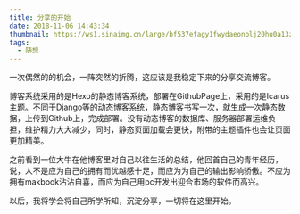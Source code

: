```yaml
---
title: 分享的开始
date: 2018-11-06 14:43:34
thumbnail: https://ws1.sinaimg.cn/large/bf537efagy1fwydaeonblj20hu0a13z4.jpg
tags:
  - 随想
---
```

一次偶然的的机会，一阵突然的折腾，这应该是我稳定下来的分享交流博客。
<!-- more --> 
博客系统采用的是Hexo的静态博客系统，部署在GithubPage上，采用的是Icarus主题。不同于Django等的动态博客系统，静态博客书写一次，就生成一次静态数据，上传到Github上，完成部署。没有动态博客的数据库、服务器部署运维负担，维护精力大大减少，同时，静态页面加载会更快，附带的主题插件也会让页面更加精美。

之前看到一位大牛在他博客里对自己以往生活的总结，他回首自己的青年经历，说，人不是应为自己的拥有而优越感十足，而应为为自己的输出影响骄傲。不应为拥有makbook沾沾自喜，而应为自己用pc开发出迎合市场的软件而高兴。

以后，我将学会将自己所学所知，沉淀分享，一切将在这里开始。
 
